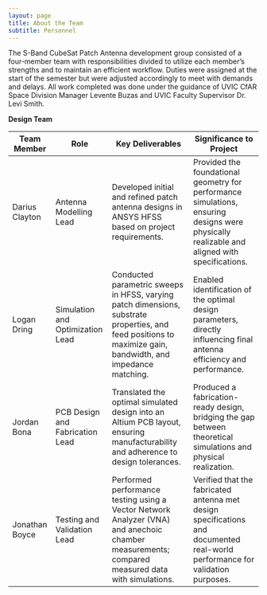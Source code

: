 ```yaml
---
layout: page
title: About the Team
subtitle: Personnel
---
```

The S-Band CubeSat Patch Antenna development group consisted of a four-member team with responsibilities divided to utilize each member’s strengths and to maintain an efficient workflow. Duties were assigned at the start of the semester but were adjusted accordingly to meet with demands and delays. All work completed was done under the guidance of UVIC CfAR Space Division Manager Levente Buzas and UVIC Faculty Supervisor Dr. Levi Smith.

**Design Team**

| **Team Member** | **Role** | **Key Deliverables** | **Significance to Project** |
|-----------------|----------|---------------------|-----------------------------|
| Darius Clayton | Antenna Modelling Lead | Developed initial and refined patch antenna designs in ANSYS HFSS based on project requirements. | Provided the foundational geometry for performance simulations, ensuring designs were physically realizable and aligned with specifications. |
| Logan Dring | Simulation and Optimization Lead | Conducted parametric sweeps in HFSS, varying patch dimensions, substrate properties, and feed positions to maximize gain, bandwidth, and impedance matching. | Enabled identification of the optimal design parameters, directly influencing final antenna efficiency and performance. |
| Jordan Bona | PCB Design and Fabrication Lead | Translated the optimal simulated design into an Altium PCB layout, ensuring manufacturability and adherence to design tolerances. | Produced a fabrication-ready design, bridging the gap between theoretical simulations and physical realization. |
| Jonathan Boyce | Testing and Validation Lead | Performed performance testing using a Vector Network Analyzer (VNA) and anechoic chamber measurements; compared measured data with simulations. | Verified that the fabricated antenna met design specifications and documented real-world performance for validation purposes. |

